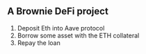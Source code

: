 ## A Brownie DeFi project
1. Deposit Eth into Aave protocol
2. Borrow some asset with the ETH collateral
3. Repay the loan